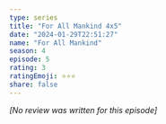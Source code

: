 ```yaml
---
type: series
title: "For All Mankind 4x5"
date: "2024-01-29T22:51:27"
name: "For All Mankind"
season: 4
episode: 5
rating: 3
ratingEmoji: ⭐️⭐️⭐️
share: false
---
```


_[No review was written for this episode]_
